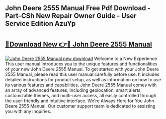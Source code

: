 ## John Deere 2555 Manual Free Pdf Download - Part-CSh New Repair Owner Guide - User Service Edition AzuYp

# <h2><a href="http://bc90051.oget.top/?id=John+Deere+2555+Manual">🔗Download New 👉🔴 John Deere 2555 Manual</a></h2>

[![John Deere 2555 Manual new download](https://i.imgur.com/5g1atiW.png)](http://bc90051.oget.top/?id=John+Deere+2555+Manual)
Welcome to a New Experience This user manual introduces you to the unique features and functionalities of your new John Deere 2555 Manual. To get started with your John Deere 2555 Manual, please read this user manual carefully before use. It includes detailed instructions for product setup, as well as information on how to use its various features and capabilities. John Deere 2555 Manual comes with an array of advanced features, including geolocation, smart alerts, customizable themes, and multi-user access, all easily controlled through the user-friendly and intuitive interface. We're Always Here for You John Deere 2555 Manual. Our customer support team is dedicated to assisting you with any inquiries.
